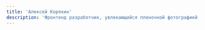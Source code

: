 ```yaml
---
title: 'Алексей Корякин'
description: 'Фронтенд разработчик, увлекающийся пленочной фотографией, кофе и аниме'
---
```

